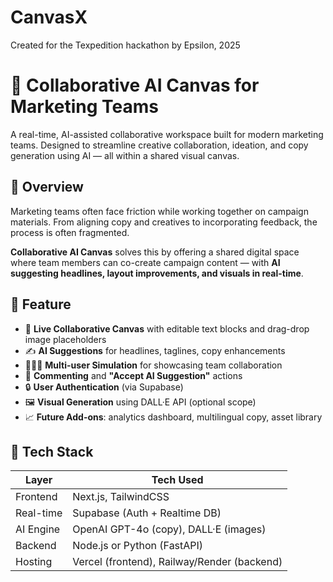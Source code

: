 # CanvasX
Created for the Texpedition hackathon by Epsilon, 2025


# 🤝 Collaborative AI Canvas for Marketing Teams

A real-time, AI-assisted collaborative workspace built for modern marketing teams. Designed to streamline creative collaboration, ideation, and copy generation using AI — all within a shared visual canvas.

## 🚀 Overview

Marketing teams often face friction while working together on campaign materials. From aligning copy and creatives to incorporating feedback, the process is often fragmented.

**Collaborative AI Canvas** solves this by offering a shared digital space where team members can co-create campaign content — with **AI suggesting headlines, layout improvements, and visuals in real-time**.

## 🧠 Feature

- 🔁 **Live Collaborative Canvas** with editable text blocks and drag-drop image placeholders
- ✍️ **AI Suggestions** for headlines, taglines, copy enhancements
- 🧑‍🤝‍🧑 **Multi-user Simulation** for showcasing team collaboration
- 💬 **Commenting** and **"Accept AI Suggestion"** actions
- 🔒 **User Authentication** (via Supabase)
- 🖼️ **Visual Generation** using DALL·E API (optional scope)
- 📈 **Future Add-ons**: analytics dashboard, multilingual copy, asset library

## 🧰 Tech Stack

| Layer       | Tech Used                         |
|-------------|-----------------------------------|
| Frontend    | Next.js, TailwindCSS              |
| Real-time   | Supabase (Auth + Realtime DB)     |
| AI Engine   | OpenAI GPT-4o (copy), DALL·E (images) |
| Backend     | Node.js or Python (FastAPI) |
| Hosting     | Vercel (frontend), Railway/Render (backend) |


